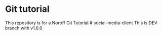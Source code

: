 # Git tutorial

This repository is for a Noroff Git Tutorial.# social-media-client
This is DEV branch with v1.0.0
